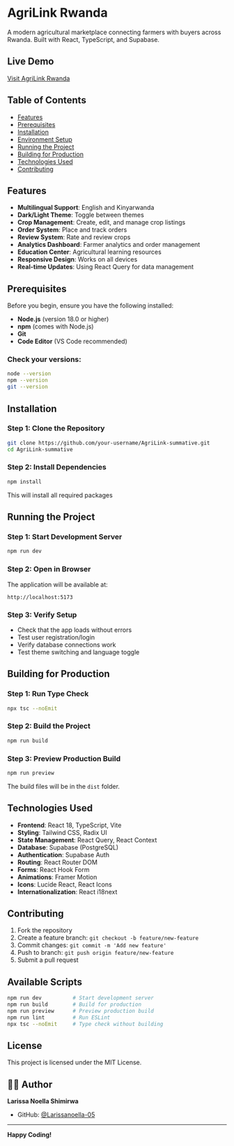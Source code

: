 # AgriLink Rwanda 

A modern agricultural marketplace connecting farmers with buyers across Rwanda. Built with React, TypeScript, and Supabase.

## Live Demo

[Visit AgriLink Rwanda](https://agrilink-rwanda.netlify.app)

## Table of Contents

- [Features](#features)
- [Prerequisites](#Prerequisites)
- [Installation](#installation)
- [Environment Setup](#environment-setup)
- [Running the Project](#running-the-project)
- [Building for Production](#building-for-production)
- [Technologies Used](#technologies-used)
- [Contributing](#contributing)

##  Features

- **Multilingual Support**: English and Kinyarwanda
- **Dark/Light Theme**: Toggle between themes
- **Crop Management**: Create, edit, and manage crop listings
- **Order System**: Place and track orders 
- **Review System**: Rate and review crops
- **Analytics Dashboard**: Farmer analytics and order management
- **Education Center**: Agricultural learning resources
- **Responsive Design**: Works on all devices
- **Real-time Updates**: Using React Query for data management

##  Prerequisites

Before you begin, ensure you have the following installed:

- **Node.js** (version 18.0 or higher)
- **npm** (comes with Node.js)
- **Git**
- **Code Editor** (VS Code recommended)

### Check your versions:
```bash
node --version
npm --version
git --version
```

##  Installation

### Step 1: Clone the Repository
```bash
git clone https://github.com/your-username/AgriLink-summative.git
cd AgriLink-summative
```

### Step 2: Install Dependencies
```bash
npm install
```

This will install all required packages
  

##  Running the Project

### Step 1: Start Development Server
```bash
npm run dev
```

### Step 2: Open in Browser
The application will be available at:
```
http://localhost:5173
```

### Step 3: Verify Setup
- Check that the app loads without errors
- Test user registration/login
- Verify database connections work
- Test theme switching and language toggle

##  Building for Production

### Step 1: Run Type Check
```bash
npx tsc --noEmit
```

### Step 2: Build the Project
```bash
npm run build
```

### Step 3: Preview Production Build
```bash
npm run preview
```

The build files will be in the `dist` folder.



##  Technologies Used

- **Frontend**: React 18, TypeScript, Vite
- **Styling**: Tailwind CSS, Radix UI
- **State Management**: React Query, React Context
- **Database**: Supabase (PostgreSQL)
- **Authentication**: Supabase Auth
- **Routing**: React Router DOM
- **Forms**: React Hook Form
- **Animations**: Framer Motion
- **Icons**: Lucide React, React Icons
- **Internationalization**: React i18next

##  Contributing

1. Fork the repository
2. Create a feature branch: `git checkout -b feature/new-feature`
3. Commit changes: `git commit -m 'Add new feature'`
4. Push to branch: `git push origin feature/new-feature`
5. Submit a pull request

##  Available Scripts

```bash
npm run dev          # Start development server
npm run build        # Build for production
npm run preview      # Preview production build
npm run lint         # Run ESLint
npx tsc --noEmit     # Type check without building
```



##  License

This project is licensed under the MIT License.

## 👨‍💻 Author

**Larissa Noella Shimirwa**
- GitHub: [@Larissanoella-05](https://github.com/Larissanoella-05/AgriLink-summative)

---

**Happy Coding!**
